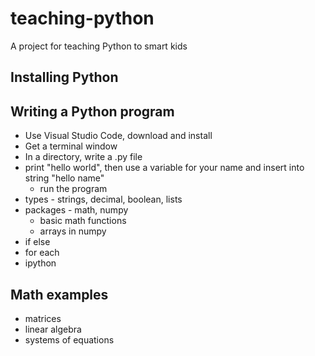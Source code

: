 # teaching-python
A project for teaching Python to smart kids

## Installing Python

## Writing a Python program
- Use Visual Studio Code, download and install
- Get a terminal window
- In a directory, write a .py file
- print "hello world", then use a variable for your name and insert into string "hello name"
	- run the program
- types - strings, decimal, boolean, lists
- packages - math, numpy
	- basic math functions
	- arrays in numpy
- if else
- for each
- ipython

## Math examples
- matrices
- linear algebra
- systems of equations